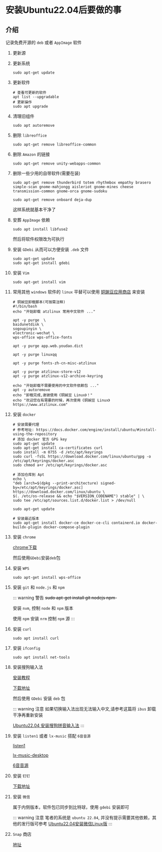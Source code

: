 # 安装Ubuntu22.04后要做的事

## 介绍
记录免费开源的 `deb` 或者 `AppImage` 软件

1. 更新源

1. 更新系统

    ```shell
    sudo apt-get update
    ```

1. 更新软件

    ```shell
    # 查看可更新的软件
    apt list --upgradable
    # 更新操作
    sudo apt upgrade
    ```

1. 清理旧组件

    ```shell
    sudo apt autoremove
    ```

1. 删除 `libreoffice`

    ```shell
    sudo apt-get remove libreoffice-common 
    ```

1. 删除 `Amazon` 的链接

    ```shell
    sudo apt-get remove unity-webapps-common
    ```

1. 删除一些少用的自带软件(需要在装)

    ```shell
    sudo apt-get remove thunderbird totem rhythmbox empathy brasero simple-scan gnome-mahjongg aisleriot gnome-mines cheese transmission-common gnome-orca gnome-sudoku
    ```

    ```shell
    sudo apt-get remove onboard deja-dup
    ```

    这样系统就基本干净了

1. 安葬 `AppImage` 依赖

    ```shell
    sudo apt install libfuse2
    ```

    然后将软件权限改为可执行

1. 安装 `GDebi`
    从而可以方便安装 `.deb` 文件

    ```shell
    sudo apt-get update
    sudo apt-get install gdebi
    ```

1. 安装 `Vim`

    ```shell
    sudo apt-get install vim
    ```

1. 常用其他 `windows` 软件的 `linux` 平替可以使用 [铜豌豆应用商店](https://www.atzlinux.com/allpackages.htm) 来安装
    ```shell
    # 铜豌豆卸载脚本(可按需注释)
    #!/bin/bash
    echo "开始卸载 atzlinux 常用中文软件 ..."

    apt -y purge  \
    baidunetdisk \
    sogoupinyin \
    electronic-wechat \
    wps-office wps-office-fonts

    apt -y purge app.web.youdao.dict

    apt -y purge linuxqq

    apt -y purge fonts-zh-cn-misc-atzlinux

    apt -y purge atzlinux-store-v12
    apt -y purge atzlinux-v12-archive-keyring

    echo "开始卸载不需要使用的中文软件依赖包 ..."
    apt -y autoremove
    echo "卸载完成,谢谢使用《铜豌豆 Linux》！"
    echo "欢迎您在有需要的时候，再次使用《铜豌豆 Linux》https://www.atzlinux.com"
    ```

1. 安装 `docker`

    ```shell
    # 安装需要代理
    # 参考地址: https://docs.docker.com/engine/install/ubuntu/#install-using-the-repository
    # 添加 docker 官方 GPG key
    sudo apt-get update
    sudo apt-get install ca-certificates curl
    sudo install -m 0755 -d /etc/apt/keyrings
    sudo curl -fsSL https://download.docker.com/linux/ubuntu/gpg -o /etc/apt/keyrings/docker.asc
    sudo chmod a+r /etc/apt/keyrings/docker.asc

    # 添加仓库到 Apt
    echo \
    "deb [arch=$(dpkg --print-architecture) signed-by=/etc/apt/keyrings/docker.asc] https://download.docker.com/linux/ubuntu \
    $(. /etc/os-release && echo "$VERSION_CODENAME") stable" | \
    sudo tee /etc/apt/sources.list.d/docker.list > /dev/null

    sudo apt-get update

    # 安装最近版本
    sudo apt-get install docker-ce docker-ce-cli containerd.io docker-buildx-plugin docker-compose-plugin
    ```


1. 安装 `chrome`

    [chrome下载](https://www.google.cn/intl/zh-CN/chrome/)

    然后使用`GDebi`安装`deb`包

1. 安装 `WPS`
    ```shell
    sudo apt-get install wps-office
    ```

1. 安装 `git` 和 `node.js` 和 `npm`

    ::: warning 警告
    ~~sudo apt-get install git nodejs npm~~-

    安装 `nvm`, 控制 `node` 和 `npm` 版本
    
    使用 `npm` 安装 `nrm` 控制 `npm` 源
    :::

1. 安装 `curl`
    ```shell
    sudo apt install curl
    ```

1. 安装 `ifconfig`
    ```shell
    sudo apt install net-tools
    ```

1. 安装搜狗输入法

    [安装教程](https://shurufa.sogou.com/linux/guide)

    [下载地址](https://pinyin.sogou.com/linux/?r=pinyin)
    
    然后使用 `GDebi` 安装 `deb` 包

    ::: warning 注意
    如果切换输入法出现无法输入中文,请参考这篇将 `ibus` 卸载干净再重新安装

    [Ubuntu22.04 安装搜狗拼音输入法](https://www.cnblogs.com/bibibobobaoxiang/p/18146810)
    :::

1. 安装 `listen1` 或者 `lx-music` 搭配 `6音音源`

    [listen1](https://github.com/listen1/listen1_desktop/releases)

    [lx-music-desktop](https://github.com/lyswhut/lx-music-desktop/releases)

    [6音音源](https://www.sixyin.com/8498.html)

1. 安装 `钉钉`

    [下载地址](https://page.dingtalk.com/wow/z/dingtalk/simple/ddhomedownload#/)

1. 安装 `微信`

    属于内侧版本，软件包已同步到比特球，使用 `gdebi` 安装即可

    ::: warning 注意
    笔者的系统是 `ubuntu 22.04`, 并没有提示需要其他依赖，其他的发行版可参考 [Ubuntu22.04安装微信Linux版](https://juejin.cn/post/7348385409552957459)
    :::

1. `Snap` 商店

    [地址](https://snapcraft.io/store)



